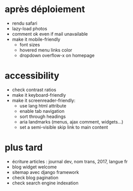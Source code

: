 # après déploiement
* rendu safari
* lazy-load photos
* comment ok even if mail unavailable
* make it mobile-friendly
    * font sizes
    * hovered menu links color
    * dropdown overflow-x on homepage

# accessibility
* check contrast ratios
* make it keyboard-friendly
* make it screenreader-friendly:
    * use lang html attribute
    * enable tab navigation
    * sort through headings
    * aria landmarks (menus, ajax comment, widgets...)
    * set a semi-visible skip link to main content

# plus tard
* écriture articles : journal dev, nom trans, 2017, langue fr
* blog widget welcome
* sitemap avec django framework
* check blog pagination
* check search engine indexation
